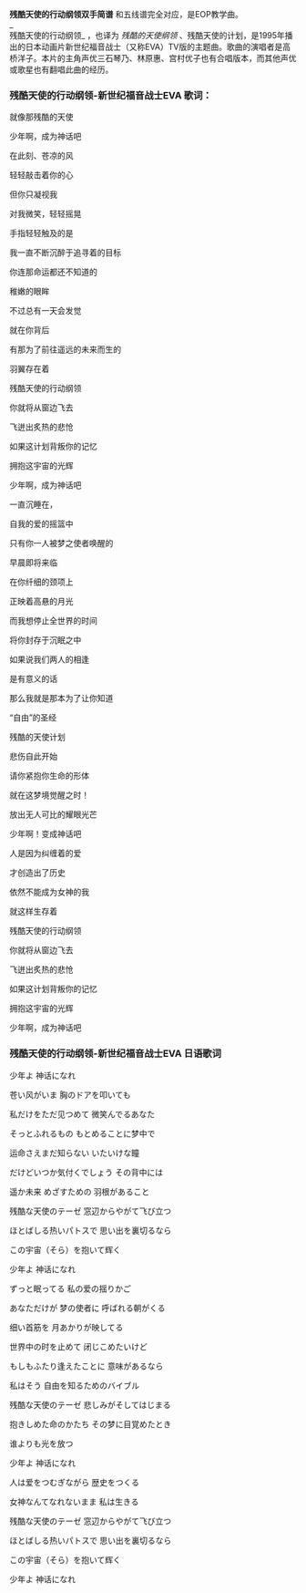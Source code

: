 

**残酷天使的行动纲领双手简谱** 和五线谱完全对应，是EOP教学曲。  
_  
残酷天使的行动纲领_ ，也译为 _残酷的天使纲领_
、残酷天使的计划，是1995年播出的日本动画片新世纪福音战士（又称EVA）TV版的主题曲。歌曲的演唱者是高桥洋子。本片的主角声优三石琴乃、林原惠、宫村优子也有合唱版本，而其他声优或歌星也有翻唱此曲的经历。

### 残酷天使的行动纲领-新世纪福音战士EVA 歌词：

就像那残酷的天使

少年啊，成为神话吧

在此刻、苍凉的风

轻轻敲击着你的心

但你只凝视我

对我微笑，轻轻摇晃

手指轻轻触及的是

我一直不断沉醉于追寻着的目标

你连那命运都还不知道的

稚嫩的眼眸

不过总有一天会发觉

就在你背后

有那为了前往遥远的未来而生的

羽翼存在着

残酷天使的行动纲领

你就将从窗边飞去

飞迸出炙热的悲怆

如果这计划背叛你的记忆

拥抱这宇宙的光辉

少年啊，成为神话吧

一直沉睡在，

自我的爱的摇篮中

只有你一人被梦之使者唤醒的

早晨即将来临

在你纤细的颈项上

正映着高悬的月光

而我想停止全世界的时间

将你封存于沉眠之中

如果说我们两人的相逢

是有意义的话

那么我就是那本为了让你知道

“自由”的圣经

残酷的天使计划

悲伤自此开始

请你紧抱你生命的形体

就在这梦境觉醒之时！

放出无人可比的耀眼光芒

少年啊！变成神话吧

人是因为纠缠着的爱

才创造出了历史

依然不能成为女神的我

就这样生存着

残酷天使的行动纲领

你就将从窗边飞去

飞迸出炙热的悲怆

如果这计划背叛你的记忆

拥抱这宇宙的光辉

少年啊，成为神话吧

### 残酷天使的行动纲领-新世纪福音战士EVA 日语歌词

少年よ 神话になれ

苍い风がいま 胸のドアを叩いても

私だけをただ见つめて 微笑んでるあなた

そっとふれるもの もとめることに梦中で

运命さえまだ知らない いたいけな瞳

だけどいつか気付くでしょう その背中には

遥か未来 めざすための 羽根があること

残酷な天使のテーゼ 窓辺からやがて飞び立つ

ほとばしる热いパトスで 思い出を裏切るなら

この宇宙（そら）を抱いて辉く

少年よ 神话になれ

ずっと眠ってる 私の爱の揺りかご

あなただけが 梦の使者に 呼ばれる朝がくる

细い首筋を 月あかりが映してる

世界中の时を止めて 闭じこめたいけど

もしもふたり逢えたことに 意味があるなら

私はそう 自由を知るためのバイブル

残酷な天使のテーゼ 悲しみがそしてはじまる

抱きしめた命のかたち その梦に目覚めたとき

谁よりも光を放つ

少年よ 神话になれ

人は爱をつむぎながら 歴史をつくる

女神なんてなれないまま 私は生きる

残酷な天使のテーゼ 窓辺からやがて飞び立つ

ほとばしる热いパトスで 思い出を裏切るなら

この宇宙（そら）を抱いて辉く

少年よ 神话になれ

